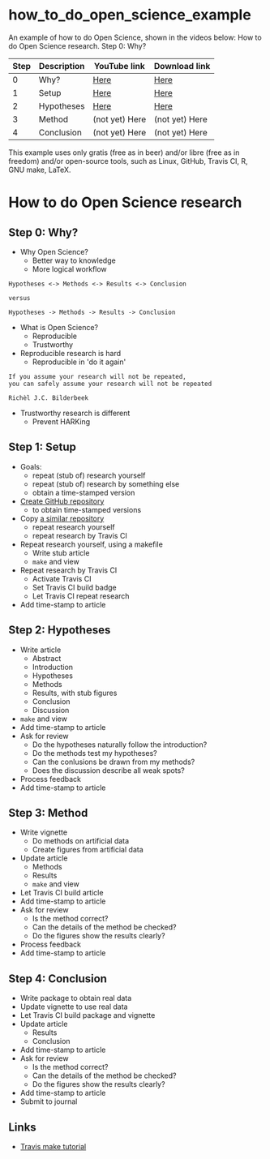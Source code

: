 # how_to_do_open_science_example

An example of how to do Open Science, shown in the videos below:
How to do Open Science research. Step 0: Why?

Step|Description|YouTube link                        |Download link
----|-----------|------------------------------------|--------------
   0|Why?       |[Here](https://youtu.be/s4hsBBhEabs)|[Here](http://richelbilderbeek.nl/how_to_do_open_science_0.ogv)
   1|Setup      |[Here](https://youtu.be/mEvYOt8VOFU)|[Here](http://richelbilderbeek.nl/how_to_do_open_science_1.webm)
   2|Hypotheses |[Here](https://youtu.be/7BfZqdn2eYc)|[Here](http://richelbilderbeek.nl/how_to_do_open_science_2.webm)
   3|Method     |(not yet) Here                      |(not yet) Here 
   4|Conclusion |(not yet) Here                      |(not yet) Here 

This example uses only gratis (free as in beer) and/or 
libre (free as in freedom) and/or open-source tools,
such as Linux, GitHub, Travis CI, R, GNU make, LaTeX.

How to do Open Science research
===============================

Step 0: Why?
------------

 * Why Open Science?
   * Better way to knowledge
   * More logical workflow

```
Hypotheses <-> Methods <-> Results <-> Conclusion

versus

Hypotheses -> Methods -> Results -> Conclusion
```

 * What is Open Science?
   * Reproducible
   * Trustworthy
 * Reproducible research is hard
   * Reproducible in 'do it again'

```
If you assume your research will not be repeated,
you can safely assume your research will not be repeated

Richèl J.C. Bilderbeek
```

 * Trustworthy research is different
   * Prevent HARKing

Step 1: Setup
-------------

 * Goals: 
   * repeat (stub of) research yourself
   * repeat (stub of) research by something else
   * obtain a time-stamped version
 * [Create GitHub repository](https://github.com/richelbilderbeek/k3_article)
   * to obtain time-stamped versions
 * Copy [a similar repository](https://github.com/richelbilderbeek/travis_make_pdflatex)
   * repeat research yourself
   * repeat research by Travis CI
 * Repeat research yourself, using a makefile
   * Write stub article
   * `make` and view
 * Repeat research by Travis CI
   * Activate Travis CI
   * Set Travis CI build badge
   * Let Travis CI repeat research
 * Add time-stamp to article

Step 2: Hypotheses
------------------

 * Write article
   * Abstract
   * Introduction
   * Hypotheses
   * Methods
   * Results, with stub figures 
   * Conclusion
   * Discussion
 * `make` and view
 * Add time-stamp to article
 * Ask for review
   * Do the hypotheses naturally follow the introduction?
   * Do the methods test my hypotheses?
   * Can the conlusions be drawn from my methods?
   * Does the discussion describe all weak spots?
 * Process feedback
 * Add time-stamp to article

Step 3: Method
--------------

 * Write vignette
   * Do methods on artificial data
   * Create figures from artificial data
 * Update article
   * Methods
   * Results
   * `make` and view
 * Let Travis CI build article
 * Add time-stamp to article
 * Ask for review
   * Is the method correct?
   * Can the details of the method be checked?
   * Do the figures show the results clearly?
 * Process feedback
 * Add time-stamp to article

Step 4: Conclusion
------------------

 * Write package to obtain real data
 * Update vignette to use real data
 * Let Travis CI build package and vignette
 * Update article
   * Results
   * Conclusion
 * Add time-stamp to article
 * Ask for review
   * Is the method correct?
   * Can the details of the method be checked?
   * Do the figures show the results clearly?
 * Add time-stamp to article
 * Submit to journal

## Links

 * [Travis make tutorial](https://github.com/richelbilderbeek/travis_make_tutorial)

